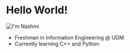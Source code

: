 # Hello World!

![I'm Nashmi](https://readme-typing-svg.demolab.com/?lines=I'm+Nashmi+)

- Freshman in Information Engineering @ UGM
- Currently learning C++ and Python
